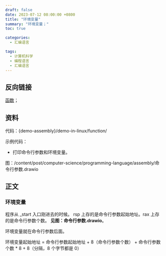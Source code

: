 ```yaml
---
draft: false
date: 2023-07-12 08:00:00 +0800
title: "环境变量"
summary: "环境变量；"
toc: true

categories:
  - 汇编语言

tags:
  - 计算机科学
  - 编程语言
  - 汇编语言
---
```


## 反向链接

[函数](/post/computer-science/programming-language/assembly/函数)；

## 资料

代码：{demo-assembly}/demo-in-linux/function/

示例代码：
- 打印命令行参数和环境变量。

图：/content/post/computer-science/programming-language/assembly/命令行参数.drawio

## 正文

### 环境变量

程序从 _start 入口刚进去的时候。
rsp 上存的是命令行参数起始地址。rax 上存的是命令行参数个数。
**见图：命令行参数.drawio**。

环境变量就在命令行参数后面。

环境变量起始地址 = 命令行参数起始地址 + 8（命令行参数个数） + 命令行参数个数 * 8 + 8（分隔，8 个字节都是 0）
